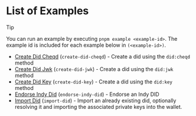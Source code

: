 # List of Examples

> [!TIP]
> You can run an example by executing `pnpm example <example-id>`. The example id is included for each example below in `(<example-id>)`.

- [Create Did Cheqd](./examples/create-did-cheqd) (`create-did-cheqd`) - Create a did using the `did:cheqd` method
- [Create Did Jwk](./examples/create-did-jwk) (`create-did-jwk`) - Create a did using the `did:jwk` method
- [Create Did Key](./examples/create-did-key) (`create-did-key`) - Create a did using the `did:key` method
- [Endorse Indy Did](./examples/endorse-indy-did) (`endorse-indy-did`) - Endorse an Indy DID
- [Import Did](./examples/import-did) (`import-did`) - Import an already existing did, optionally resolving it and importing the associated private keys into the wallet.
